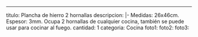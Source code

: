 ---
titulo: Plancha de hierro 2 hornallas
descripcion: |-
  Medidas: 26x46cm. Espesor: 3mm.
  Ocupa 2 hornallas de cualquier cocina, también se puede usar para cocinar al fuego.
cantidad: 1
categoria: Cocina
foto1: 
foto2: 
foto3: 
